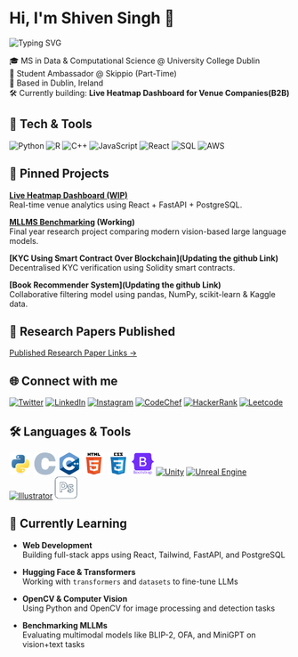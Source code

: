 # Hi, I'm Shiven Singh 👋

<img align="left" src="https://readme-typing-svg.demolab.com?font=Fira+Code&size=24&duration=3000&pause=1000&color=3DC7A4&width=500&lines=Looking+for+work+in+Data+Science;Working+on+MLLM's;Love+Coding+%26+Problem+Solving" alt="Typing SVG" />

<br clear="left">

🎓 MS in Data & Computational Science @ University College Dublin  
💼 Student Ambassador @ Skippio (Part-Time)  
📍 Based in Dublin, Ireland  
🛠️ Currently building: **Live Heatmap Dashboard for Venue Companies(B2B)**

## 🚀 Tech & Tools


![Python](https://img.shields.io/badge/-Python-333?logo=python&logoColor=white)
![R](https://img.shields.io/badge/-R-276DC3?logo=r&logoColor=white)
![C++](https://img.shields.io/badge/-C++-00599C?logo=cplusplus&logoColor=white)
![JavaScript](https://img.shields.io/badge/-JavaScript-F7DF1E?logo=javascript&logoColor=black)
![React](https://img.shields.io/badge/-React-20232A?logo=react)
![SQL](https://img.shields.io/badge/-SQL-4479A1?logo=mysql&logoColor=white)
![AWS](https://img.shields.io/badge/-AWS-FF9900?logo=amazonaws&logoColor=white)

## 📌 Pinned Projects


**[Live Heatmap Dashboard (WIP)](https://github.com/gitshiven/b2b-dashboard.git)**  
Real-time venue analytics using React + FastAPI + PostgreSQL.

**[MLLMS Benchmarking](https://github.com/nikunjdrolia/MLLMS_Vision) (Working)**  
Final year research project comparing modern vision-based large language models.

**[KYC Using Smart Contract Over Blockchain](Updating the github Link)**  
Decentralised KYC verification using Solidity smart contracts.

**[Book Recommender System](Updating the github Link)**  
Collaborative filtering model using pandas, NumPy, scikit-learn & Kaggle data.

## 📄 Research Papers Published


[Published Research Paper Links →](https://github.com/gitshiven/Published-Research-Paper-Links)

## 🌐 Connect with me

<p align="left">
  <a href="https://twitter.com/amshiven" target="_blank"><img src="https://raw.githubusercontent.com/rahuldkjain/github-profile-readme-generator/master/src/images/icons/Social/twitter.svg" alt="Twitter" width="30" /></a>
  <a href="https://linkedin.com/in/shivensingh1000" target="_blank"><img src="https://raw.githubusercontent.com/rahuldkjain/github-profile-readme-generator/master/src/images/icons/Social/linked-in-alt.svg" alt="LinkedIn" width="30" /></a>
  <a href="https://instagram.com/shivexn_" target="_blank"><img src="https://raw.githubusercontent.com/rahuldkjain/github-profile-readme-generator/master/src/images/icons/Social/instagram.svg" alt="Instagram" width="30" /></a>
  <a href="https://www.codechef.com/users/shiven_3o" target="_blank"><img src="https://cdn.jsdelivr.net/npm/simple-icons@3.1.0/icons/codechef.svg" alt="CodeChef" width="30" /></a>
  <a href="https://www.hackerrank.com/ss_shiven44" target="_blank"><img src="https://raw.githubusercontent.com/rahuldkjain/github-profile-readme-generator/master/src/images/icons/Social/hackerrank.svg" alt="HackerRank" width="30" /></a>
  <a href="https://www.leetcode.com/shivensing" target="_blank"><img src="https://raw.githubusercontent.com/rahuldkjain/github-profile-readme-generator/master/src/images/icons/Social/leet-code.svg" alt="Leetcode" width="30" /></a>
</p>

## 🛠 Languages & Tools


<p align="left">
  <a href="https://www.python.org" target="_blank"><img src="https://raw.githubusercontent.com/devicons/devicon/master/icons/python/python-original.svg" alt="Python" width="40" /></a>
  <a href="https://www.cprogramming.com/" target="_blank"><img src="https://raw.githubusercontent.com/devicons/devicon/master/icons/c/c-original.svg" alt="C" width="40" /></a>
  <a href="https://www.w3schools.com/cpp/" target="_blank"><img src="https://raw.githubusercontent.com/devicons/devicon/master/icons/cplusplus/cplusplus-original.svg" alt="C++" width="40" /></a>
  <a href="https://www.w3.org/html/" target="_blank"><img src="https://raw.githubusercontent.com/devicons/devicon/master/icons/html5/html5-original-wordmark.svg" alt="HTML5" width="40" /></a>
  <a href="https://www.w3schools.com/css/" target="_blank"><img src="https://raw.githubusercontent.com/devicons/devicon/master/icons/css3/css3-original-wordmark.svg" alt="CSS3" width="40" /></a>
  <a href="https://getbootstrap.com" target="_blank"><img src="https://raw.githubusercontent.com/devicons/devicon/master/icons/bootstrap/bootstrap-plain-wordmark.svg" alt="Bootstrap" width="40" /></a>
  <a href="https://unity.com/" target="_blank"><img src="https://www.vectorlogo.zone/logos/unity3d/unity3d-icon.svg" alt="Unity" width="40" /></a>
  <a href="https://unrealengine.com/" target="_blank"><img src="https://raw.githubusercontent.com/kenangundogan/fontisto/036b7eca71aab1bef8e6a0518f7329f13ed62f6b/icons/svg/brand/unreal-engine.svg" alt="Unreal Engine" width="40" /></a>
  <a href="https://www.adobe.com/in/products/illustrator.html" target="_blank"><img src="https://www.vectorlogo.zone/logos/adobe_illustrator/adobe_illustrator-icon.svg" alt="Illustrator" width="40" /></a>
  <a href="https://www.photoshop.com/en" target="_blank"><img src="https://raw.githubusercontent.com/devicons/devicon/master/icons/photoshop/photoshop-line.svg" alt="Photoshop" width="40" /></a>
</p>

## 🧠 Currently Learning

- **Web Development**  
  Building full-stack apps using React, Tailwind, FastAPI, and PostgreSQL  

- **Hugging Face & Transformers**  
  Working with `transformers` and `datasets` to fine-tune LLMs 

- **OpenCV & Computer Vision**  
  Using Python and OpenCV for image processing and detection tasks 

- **Benchmarking MLLMs**  
  Evaluating multimodal models like BLIP-2, OFA, and MiniGPT on vision+text tasks  


